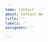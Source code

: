 ```yaml
---
name: Contact
about: Contact me
title: ''
labels: ''
assignees: ''

---
```


<!--Please do not post your email here, because github issues are public and visible to everyone. -->
<!--You can also send me an email. My email is on the website. -->
